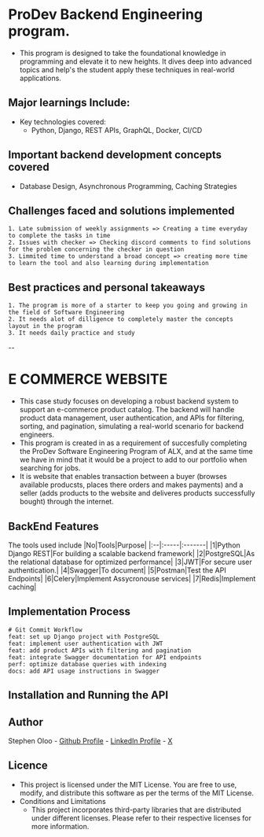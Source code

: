 # ProDev Backend Engineering program.
- This program is designed to take the foundational knowledge in programming and elevate it to new heights. It dives deep into advanced topics and help's the student apply these techniques in real-world applications.

## Major learnings Include:
- Key technologies covered:
    - Python, Django, REST APIs, GraphQL, Docker, CI/CD

## Important backend development concepts covered
- Database Design, Asynchronous Programming, Caching Strategies

## Challenges faced and solutions implemented
    1. Late submission of weekly assignments => Creating a time everyday to complete the tasks in time
    2. Issues with checker => Checking discord comments to find solutions for the problem concerning the checker in question
    3. Limmited time to understand a broad concept => creating more time to learn the tool and also learning during implementation

## Best practices and personal takeaways
    1. The program is more of a starter to keep you going and growing in the field of Software Engineering
    2. It needs alot of dilligence to completely master the concepts layout in the program
    3. It needs daily practice and study

--

# E COMMERCE WEBSITE
- This case study focuses on developing a robust backend system to support an e-commerce product catalog. The backend will handle product data management, user authentication, and APIs for filtering, sorting, and pagination, simulating a real-world scenario for backend engineers.
- This program is created in as a requirement of succesfully completing the ProDev Software Engineering Program of ALX, and at the same time we have in mind that it would be a project to add to our portfolio when searching for jobs.
- It is website that enables transaction between a buyer (browses available producsts, places there orders and makes payments) and a seller (adds products to the website and deliveres products successfully bought) through the internet.

## BackEnd Features
The tools used include
|No|Tools|Purpose|
|:--|:-----|:-------|
|1|Python Django REST|For building a scalable backend framework|
|2|PostgreSQL|As the relational database for optimized performance|
|3|JWT|For secure user authentication.|
|4|Swagger|To document|
|5|Postman|Test the API Endpoints|
|6|Celery|Implement Assycronouse services|
|7|Redis|Implement caching|

## Implementation Process
```
# Git Commit Workflow
feat: set up Django project with PostgreSQL
feat: implement user authentication with JWT
feat: add product APIs with filtering and pagination
feat: integrate Swagger documentation for API endpoints
perf: optimize database queries with indexing
docs: add API usage instructions in Swagger
```

## Installation and Running the API

## Author
Stephen Oloo
    - [Github Profile](https://github.com/stepholo)
    - [LinkedIn Profile](https://www.linkedin.com/in/stepholo0/)
    - [X](https://x.com/Stevenob12)

## Licence
- This project is licensed under the MIT License. You are free to use, modify, and distribute this software as per the terms of the MIT License.
- Conditions and Limitations
    - This project incorporates third-party libraries that are distributed under different licenses. Please refer to their respective licenses for more information.
